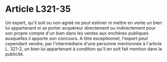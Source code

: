 # Article L321-35

Un expert, qu'il soit ou non agréé ne peut estimer ni mettre en vente un bien lui appartenant ni se porter acquéreur directement ou indirectement pour son propre compte d'un bien dans les ventes aux enchères publiques auxquelles il apporte son concours.   A titre exceptionnel, l'expert peut cependant vendre, par l'intermédiaire d'une personne mentionnée à l'article L. 321-2, un bien lui appartenant à condition qu'il en soit fait mention dans la publicité.